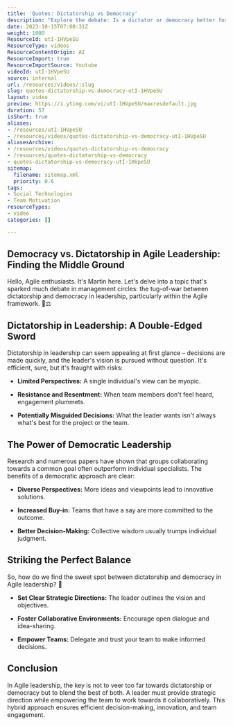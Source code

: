 ```yaml
---
title: 'Quotes: Dictatorship vs Democracy'
description: "Explore the debate: Is a dictator or democracy better for product development? Join Martin Hinshelwood's insights in this engaging short! #agile #scrum"
date: 2023-10-15T07:00:31Z
weight: 1000
ResourceId: utI-1HVpeSU
ResourceType: videos
ResourceContentOrigin: AI
ResourceImport: true
ResourceImportSource: Youtube
videoId: utI-1HVpeSU
source: internal
url: /resources/videos/:slug
slug: quotes-dictatorship-vs-democracy-utI-1HVpeSU
layout: video
preview: https://i.ytimg.com/vi/utI-1HVpeSU/maxresdefault.jpg
duration: 57
isShort: true
aliases:
- /resources/utI-1HVpeSU
- /resources/videos/quotes-dictatorship-vs-democracy-utI-1HVpeSU
aliasesArchive:
- /resources/videos/quotes-dictatorship-vs-democracy
- /resources/quotes-dictatorship-vs-democracy
- quotes-dictatorship-vs-democracy-utI-1HVpeSU
sitemap:
  filename: sitemap.xml
  priority: 0.6
tags:
- Social Technologies
- Team Motivation
resourceTypes:
- video
categories: []

---
```

## Democracy vs. Dictatorship in Agile Leadership: Finding the Middle Ground 

Hello, Agile enthusiasts. It's Martin here. Let's delve into a topic that's sparked much debate in management circles: the tug-of-war between dictatorship and democracy in leadership, particularly within the Agile framework. 🤔⚖️ 

## Dictatorship in Leadership: A Double-Edged Sword  

Dictatorship in leadership can seem appealing at first glance – decisions are made quickly, and the leader's vision is pursued without question. It's efficient, sure, but it's fraught with risks: 

- **Limited Perspectives:** A single individual's view can be myopic. 

- **Resistance and Resentment:** When team members don't feel heard, engagement plummets. 

- **Potentially Misguided Decisions:** What the leader wants isn't always what's best for the project or the team. 

## The Power of Democratic Leadership  

Research and numerous papers have shown that groups collaborating towards a common goal often outperform individual specialists. The benefits of a democratic approach are clear: 

- **Diverse Perspectives:** More ideas and viewpoints lead to innovative solutions. 

- **Increased Buy-in:** Teams that have a say are more committed to the outcome. 

- **Better Decision-Making:** Collective wisdom usually trumps individual judgment. 

## Striking the Perfect Balance  

So, how do we find the sweet spot between dictatorship and democracy in Agile leadership? 🎯 

- **Set Clear Strategic Directions:** The leader outlines the vision and objectives. 

- **Foster Collaborative Environments:** Encourage open dialogue and idea-sharing. 

- **Empower Teams:** Delegate and trust your team to make informed decisions. 

## Conclusion  

In Agile leadership, the key is not to veer too far towards dictatorship or democracy but to blend the best of both. A leader must provide strategic direction while empowering the team to work towards it collaboratively. This hybrid approach ensures efficient decision-making, innovation, and team engagement.
